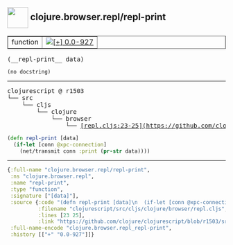 ## <img width="48px" valign="middle" src="http://i.imgur.com/Hi20huC.png"> clojure.browser.repl/repl-print

 <table border="1">
<tr>
<td>function</td>
<td><a href="https://github.com/cljsinfo/api-refs/tree/0.0-927"><img valign="middle" alt="[+] 0.0-927" src="https://img.shields.io/badge/+-0.0--927-lightgrey.svg"></a> </td>
</tr>
</table>

 <samp>
(__repl-print__ data)<br>
</samp>

```
(no docstring)
```

---

 <pre>
clojurescript @ r1503
└── src
    └── cljs
        └── clojure
            └── browser
                └── <ins>[repl.cljs:23-25](https://github.com/clojure/clojurescript/blob/r1503/src/cljs/clojure/browser/repl.cljs#L23-L25)</ins>
</pre>

```clj
(defn repl-print [data]
  (if-let [conn @xpc-connection]
    (net/transmit conn :print (pr-str data))))
```


---

```clj
{:full-name "clojure.browser.repl/repl-print",
 :ns "clojure.browser.repl",
 :name "repl-print",
 :type "function",
 :signature ["[data]"],
 :source {:code "(defn repl-print [data]\n  (if-let [conn @xpc-connection]\n    (net/transmit conn :print (pr-str data))))",
          :filename "clojurescript/src/cljs/clojure/browser/repl.cljs",
          :lines [23 25],
          :link "https://github.com/clojure/clojurescript/blob/r1503/src/cljs/clojure/browser/repl.cljs#L23-L25"},
 :full-name-encode "clojure.browser.repl_repl-print",
 :history [["+" "0.0-927"]]}

```
